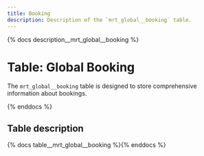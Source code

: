 ```yaml
---
title: Booking
description: Description of the `mrt_global__booking` table.
---
```


{% docs description__mrt_global__booking %}

# Table: Global Booking

The `mrt_global__booking` table is designed to store comprehensive information about bookings.

{% enddocs %}


## Table description

{% docs table__mrt_global__booking  %}{% enddocs %}
